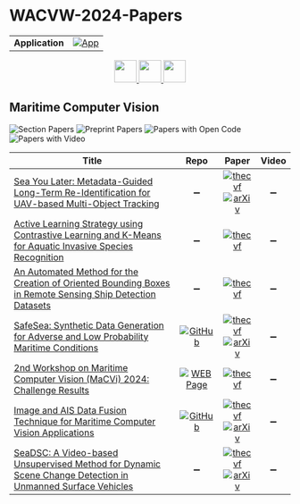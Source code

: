 # WACVW-2024-Papers

<table>
    <tr>
        <td><strong>Application</strong></td>
        <td>
            <a href="https://huggingface.co/spaces/DmitryRyumin/NewEraAI-Papers" style="float:left;">
                <img src="https://img.shields.io/badge/🤗-NewEraAI--Papers-FFD21F.svg" alt="App" />
            </a>
        </td>
    </tr>
</table>

<div align="center">
    <a href="https://github.com/DmitryRyumin/WACV-2024-Papers/blob/main/sections/2024/workshops/w_cv_for_earth_observation_apps.md">
        <img src="https://cdn.jsdelivr.net/gh/DmitryRyumin/NewEraAI-Papers@main/images/left.svg" width="40" alt="" />
    </a>
    <a href="https://github.com/DmitryRyumin/WACV-2024-Papers/">
        <img src="https://cdn.jsdelivr.net/gh/DmitryRyumin/NewEraAI-Papers@main/images/home.svg" width="40" alt="" />
    </a>
    <a href="https://github.com/DmitryRyumin/WACV-2024-Papers/blob/main/sections/2024/workshops/w_face_recognition_challenge_in_the_era_of_synthetic_data.md">
        <img src="https://cdn.jsdelivr.net/gh/DmitryRyumin/NewEraAI-Papers@main/images/right.svg" width="40" alt="" />
    </a>
</div>

## Maritime Computer Vision

![Section Papers](https://img.shields.io/badge/Section%20Papers-soon-42BA16) ![Preprint Papers](https://img.shields.io/badge/Preprint%20Papers-soon-b31b1b) ![Papers with Open Code](https://img.shields.io/badge/Papers%20with%20Open%20Code-soon-1D7FBF) ![Papers with Video](https://img.shields.io/badge/Papers%20with%20Video-soon-FF0000)

| **Title** | **Repo** | **Paper** | **Video** |
|-----------|:--------:|:---------:|:---------:|
| [Sea You Later: Metadata-Guided Long-Term Re-Identification for UAV-based Multi-Object Tracking](https://openaccess.thecvf.com/content/WACV2024W/MaCVi/html/Yang_Sea_You_Later_Metadata-Guided_Long-Term_Re-Identification_for_UAV-Based_Multi-Object_Tracking_WACVW_2024_paper.html) | :heavy_minus_sign: | [![thecvf](https://img.shields.io/badge/pdf-thecvf-7395C5.svg)](https://openaccess.thecvf.com/content/WACV2024W/MaCVi/papers/Yang_Sea_You_Later_Metadata-Guided_Long-Term_Re-Identification_for_UAV-Based_Multi-Object_Tracking_WACVW_2024_paper.pdf) <br /> [![arXiv](https://img.shields.io/badge/arXiv-2311.03561-b31b1b.svg)](http://arxiv.org/abs/2311.03561) | :heavy_minus_sign: |
| [Active Learning Strategy using Contrastive Learning and K-Means for Aquatic Invasive Species Recognition](https://openaccess.thecvf.com/content/WACV2024W/MaCVi/html/Chowdhury_Active_Learning_Strategy_Using_Contrastive_Learning_and_K-Means_for_Aquatic_WACVW_2024_paper.html) | :heavy_minus_sign: | [![thecvf](https://img.shields.io/badge/pdf-thecvf-7395C5.svg)](https://openaccess.thecvf.com/content/WACV2024W/MaCVi/papers/Chowdhury_Active_Learning_Strategy_Using_Contrastive_Learning_and_K-Means_for_Aquatic_WACVW_2024_paper.pdf) | :heavy_minus_sign: |
| [An Automated Method for the Creation of Oriented Bounding Boxes in Remote Sensing Ship Detection Datasets](https://openaccess.thecvf.com/content/WACV2024W/MaCVi/html/Savathrakis_An_Automated_Method_for_the_Creation_of_Oriented_Bounding_Boxes_WACVW_2024_paper.html) | :heavy_minus_sign: | [![thecvf](https://img.shields.io/badge/pdf-thecvf-7395C5.svg)](https://openaccess.thecvf.com/content/WACV2024W/MaCVi/papers/Savathrakis_An_Automated_Method_for_the_Creation_of_Oriented_Bounding_Boxes_WACVW_2024_paper.pdf) | :heavy_minus_sign: |
| [SafeSea: Synthetic Data Generation for Adverse and Low Probability Maritime Conditions](https://openaccess.thecvf.com/content/WACV2024W/MaCVi/html/Tran_SafeSea_Synthetic_Data_Generation_for_Adverse__Low_Probability_Maritime_WACVW_2024_paper.html) | [![GitHub](https://img.shields.io/github/stars/martin-3240/SafeSea?style=flat)](https://github.com/martin-3240/SafeSea) | [![thecvf](https://img.shields.io/badge/pdf-thecvf-7395C5.svg)](https://openaccess.thecvf.com/content/WACV2024W/MaCVi/papers/Tran_SafeSea_Synthetic_Data_Generation_for_Adverse__Low_Probability_Maritime_WACVW_2024_paper.pdf) <br /> [![arXiv](https://img.shields.io/badge/arXiv-2311.14764-b31b1b.svg)](http://arxiv.org/abs/2311.14764) | :heavy_minus_sign: |
| [2nd Workshop on Maritime Computer Vision (MaCVi) 2024: Challenge Results](https://openaccess.thecvf.com/content/WACV2024W/MaCVi/html/Kiefer_2nd_Workshop_on_Maritime_Computer_Vision_MaCVi_2024_Challenge_Results_WACVW_2024_paper.html) | [![WEB Page](https://img.shields.io/badge/WEB-Page-159957.svg)](https://macvi.org/workshop/macvi24) | [![thecvf](https://img.shields.io/badge/pdf-thecvf-7395C5.svg)](https://openaccess.thecvf.com/content/WACV2024W/MaCVi/papers/Kiefer_2nd_Workshop_on_Maritime_Computer_Vision_MaCVi_2024_Challenge_Results_WACVW_2024_paper.pdf) | :heavy_minus_sign: |
| [Image and AIS Data Fusion Technique for Maritime Computer Vision Applications](https://openaccess.thecvf.com/content/WACV2024W/MaCVi/html/Gulsoylu_Image_and_AIS_Data_Fusion_Technique_for_Maritime_Computer_Vision_WACVW_2024_paper.html) | [![GitHub](https://img.shields.io/github/stars/egulsoylu/image-ais-fusion?style=flat)](https://github.com/egulsoylu/image-ais-fusion) | [![thecvf](https://img.shields.io/badge/pdf-thecvf-7395C5.svg)](https://openaccess.thecvf.com/content/WACV2024W/MaCVi/papers/Gulsoylu_Image_and_AIS_Data_Fusion_Technique_for_Maritime_Computer_Vision_WACVW_2024_paper.pdf) <br /> [![arXiv](https://img.shields.io/badge/arXiv-2312.05270-b31b1b.svg)](http://arxiv.org/abs/2312.05270) | :heavy_minus_sign: |
| [SeaDSC: A Video-based Unsupervised Method for Dynamic Scene Change Detection in Unmanned Surface Vehicles](https://openaccess.thecvf.com/content/WACV2024W/MaCVi/html/Trinh_SeaDSC_A_Video-Based_Unsupervised_Method_for_Dynamic_Scene_Change_Detection_WACVW_2024_paper.html) | :heavy_minus_sign: | [![thecvf](https://img.shields.io/badge/pdf-thecvf-7395C5.svg)](https://openaccess.thecvf.com/content/WACV2024W/MaCVi/papers/Trinh_SeaDSC_A_Video-Based_Unsupervised_Method_for_Dynamic_Scene_Change_Detection_WACVW_2024_paper.pdf) <br /> [![arXiv](https://img.shields.io/badge/arXiv-2311.11580-b31b1b.svg)](http://arxiv.org/abs/2311.11580) | :heavy_minus_sign: |

